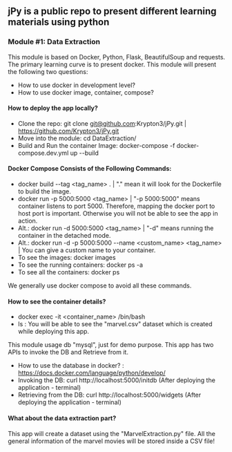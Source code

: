 ## jPy is a public repo to present different learning materials using python

### Module #1: Data Extraction

This module is based on Docker, Python, Flask, BeautifulSoup and requests. The primary learning curve is to present docker. This module will present the following two questions:

- How to use docker in development level?
- How to use docker image, container, compose?

#### How to deploy the app locally?

- Clone the repo: git clone git@github.com:Krypton3/jPy.git | https://github.com/Krypton3/jPy.git
- Move into the module: cd DataExtraction/
- Build and Run the container Image: docker-compose -f docker-compose.dev.yml up --build

#### Docker Compose Consists of the Following Commands:
- docker build --tag <tag_name> . | "." mean it will look for the Dockerfile to build the image.
- docker run -p 5000:5000 <tag_name> | "-p 5000:5000" means container listens to port 5000. Therefore, mapping the docker port to host port is important. Otherwise you will not be able to see the app in action. 
- Alt.: docker run -d 5000:5000 <tag_name> | "-d" means running the container in the detached mode. 
- Alt.: docker run -d -p 5000:5000 --name <custom_name> <tag_name> | You can give a custom name to your container.
- To see the images: docker images
- To see the running containers: docker ps -a
- To see all the containers: docker ps

We generally use docker compose to avoid all these commands. 

#### How to see the container details?
- docker exec -it <container_name> /bin/bash
- ls : You will be able to see the "marvel.csv" dataset which is created while deploying this app.

This module usage db "mysql", just for demo purpose. This app has two APIs to invoke the DB and Retrieve from it.
- How to use the database in docker? : https://docs.docker.com/language/python/develop/
- Invoking the DB: curl http://localhost:5000/initdb (After deploying the application - terminal)
- Retrieving from the DB: curl http://localhost:5000/widgets (After deploying the application - terminal)

#### What about the data extraction part?
This app will create a dataset using the "MarvelExtraction.py" file. All the general information of the marvel movies will be stored inside a CSV file! 
